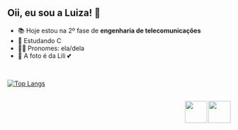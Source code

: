 ## Oii, eu sou a Luiza! 🦋
- 📚 Hoje estou na 2º fase de **engenharia de telecomunicações**
- 🌱 Estudando C
- 👩‍🦰 Pronomes: ela/dela
- 🐶 A foto é da Lili 💕

<br>
 
[![Top Langs](https://github-readme-stats.vercel.app/api/top-langs/?username=luizakuze&layout=pine_rose)](https://github.com/luizakuze/github-readme-stats)

<div style="display: inline_block"><br>
  <img align="right" height="50" width"50" src="https://cdn.jsdelivr.net/gh/devicons/devicon/icons/python/python-original.svg" />
  <img align="right" height="50" width"50" img src="https://cdn.jsdelivr.net/gh/devicons/devicon/icons/c/c-original.svg" />  
 </div>

